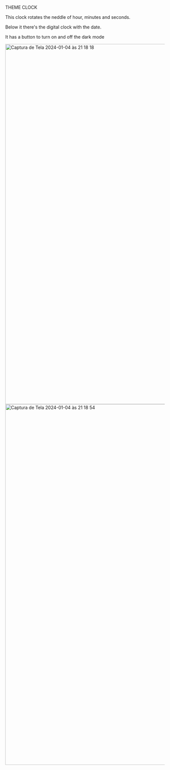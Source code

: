 THEME CLOCK

This clock rotates the neddle of hour, minutes and seconds. 

Below it there's the digital clock with the date.

It has a button to turn on and off the dark mode

<img width="1133" alt="Captura de Tela 2024-01-04 às 21 18 18" src="https://github.com/DeborahLyra/theme-clock/assets/112579301/cdc8e3da-3644-4d6f-9c8a-c61ac11f8689">

<img width="1135" alt="Captura de Tela 2024-01-04 às 21 18 54" src="https://github.com/DeborahLyra/theme-clock/assets/112579301/f7ecc94c-81c6-4e73-a99d-28bddeda020f">
